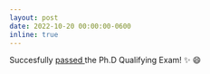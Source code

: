 ```yaml
---
layout: post
date: 2022-10-20 00:00:00-0600
inline: true
---
```


Succesfully <a href = 'https://drive.google.com/file/d/1wHHwJWdqLnuMC33E5DFY5A0se9elG_3B/view?usp=sharing'> passed </a> the Ph.D Qualifying Exam! :sparkles: :smile:
